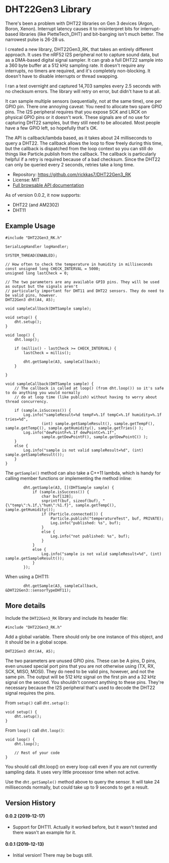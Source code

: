 # DHT22Gen3 Library

There's been a problem with DHT22 libraries on Gen 3 devices (Argon, Boron, Xenon). Interrupt latency causes it to misinterpret bits for interrupt-based libraries (like PietteTech_DHT) and bit-banging isn't much better. The narrowest pulse is 26-28 us. 

I created a new library, DHT22Gen3_RK, that takes an entirely different approach. It uses the nRF52 I2S peripheral not to capture sound data, but as a DMA-based digital signal sampler. It can grab a full DHT22 sample into a 360 byte buffer at a 512 kHz sampling rate. It doesn't require any interrupts, no timers are required, and it's completely non-blocking. It doesn't have to disable interrupts or thread swapping. 

I ran a test overnight and captured 14,703 samples every 2.5 seconds with no checksum errors. The library will retry on error, but didn't have to at all.

It can sample multiple sensors (sequentially, not at the same time), one per GPIO pin. There one annoying caveat: You need to allocate two spare GPIO pins. The I2S peripheral requires that you expose SCK and LRCK on physical GPIO pins or it doesn't work. These signals are of no use for capturing DHT22 samples, but they still need to be allocated. Most people have a few GPIO left, so hopefully that's OK.

The API is callback/lambda based, as it takes about 24 milliseconds to query a DHT22. The callback allows the loop to flow freely during this time, but the callback is dispatched from the loop context so you can still do things like Particle.publish from the callback. The callback is particularly helpful if a retry is required because of a bad checksum. Since the DHT22 can only be queried every 2 seconds, retries take a long time.

- Repository: https://github.com/rickkas7/DHT22Gen3_RK
- License: MIT
- [Full browsable API documentation](https://rickkas7.github.io/DHT22Gen3_RK/)

As of version 0.0.2, it now supports:

- DHT22 (and AM2302)
- DHT11

## Example Usage

```
#include "DHT22Gen3_RK.h"

SerialLogHandler logHandler;

SYSTEM_THREAD(ENABLED);

// How often to check the temperature in humidity in milliseconds
const unsigned long CHECK_INTERVAL = 5000;
unsigned long lastCheck = 0;

// The two parameters are any available GPIO pins. They will be used as output but the signals aren't
// particularly important for DHT11 and DHT22 sensors. They do need to be valid pins, however.
DHT22Gen3 dht(A4, A5);

void sampleCallback(DHTSample sample);

void setup() {
	dht.setup();
}

void loop() {
	dht.loop();

	if (millis() - lastCheck >= CHECK_INTERVAL) {
		lastCheck = millis();

		dht.getSample(A3, sampleCallback);
	}

}

void sampleCallback(DHTSample sample) {
	// The callback is called at loop() (from dht.loop()) so it's safe to do anything you would normally
	// do at loop time (like publish) without having to worry about thread concurrency.

	if (sample.isSuccess()) {
		Log.info("sampleResult=%d tempF=%.1f tempC=%.1f humidity=%.1f tries=%d",
				(int) sample.getSampleResult(), sample.getTempF(), sample.getTempC(), sample.getHumidity(), sample.getTries() );
		Log.info("dewPointF=%.1f dewPointC=%.1f",
				sample.getDewPointF(), sample.getDewPointC() );
	}
	else {
		Log.info("sample is not valid sampleResult=%d", (int) sample.getSampleResult());
	}
}

```

The `getSample()` method can also take a C++11 lambda, which is handy for calling member functions or implementing the method inline:

```
		dht.getSample(A3, [](DHTSample sample) {
			if (sample.isSuccess()) {
				char buf[128];
				snprintf(buf, sizeof(buf), "{\"temp\":%.1f,\"hum\":%1.f}", sample.getTempC(), sample.getHumidity());
				if (Particle.connected()) {
					Particle.publish("temperatureTest", buf, PRIVATE);
					Log.info("published: %s", buf);
				}
				else {
					Log.info("not published: %s", buf);
				}
			}
			else {
				Log.info("sample is not valid sampleResult=%d", (int) sample.getSampleResult());
			}
		});

```

When using a DHT11:

```
		dht.getSample(A3, sampleCallback, &DHT22Gen3::sensorTypeDHT11);
```

## More details

Include the `DHT22Gen3_RK` library and include its header file:

```
#include "DHT22Gen3_RK.h"
```

Add a global variable. There should only be one instance of this object, and it should be in a global scope.

```
DHT22Gen3 dht(A4, A5);
```

The two parameters are unused GPIO pins. These can be A pins, D pins, even unused special port pins that you are not otherwise using (TX, RX, SCK, MISO, MOSI). They do need to be valid pins, however, and not the same pin. The output will be 512 kHz signal on the first pin and a 32 kHz signal on the second. You shouldn't connect anything to these pins. They're necessary because the I2S peripheral that's used to decode the DHT22 signal requires the pins.

From `setup()` call `dht.setup()`:

```
void setup() {
	dht.setup();
}
```

From `loop()` call `dht.loop()`:

```
void loop() {
	dht.loop();
	
	// Rest of your code
}
```

You should call dht.loop() on every loop call even if you are not currently sampling data. It uses very little processor time when not active.

Use the `dht.getSample()` method above to query the sensor. It will take 24 milliseconds normally, but could take up to 9 seconds to get a result.


## Version History

#### 0.0.2 (2019-12-17)

- Support for DHT11. Actually it worked before, but it wasn't tested and there wasn't an example for it.

#### 0.0.1 (2019-12-13)

- Initial version! There may be bugs still.

